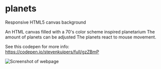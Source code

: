 # planets
Responsive HTML5 canvas background

An HTML canvas filled with a 70's color scheme inspired planetarium
The amount of planets can be adjusted 
The planets react to mouse movement.

See this codepen for more info: 
https://codepen.io/stevenkuipers/full/gzZBmP

![Screenshot of webpage](https://i.imgur.com/7ACIxOz.png)
